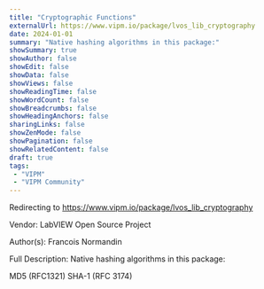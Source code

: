 ```yaml
---
title: "Cryptographic Functions"
externalUrl: https://www.vipm.io/package/lvos_lib_cryptography
date: 2024-01-01
summary: "Native hashing algorithms in this package:"
showSummary: true
showAuthor: false
showEdit: false
showData: false
showViews: false
showReadingTime: false
showWordCount: false
showBreadcrumbs: false
showHeadingAnchors: false
sharingLinks: false
showZenMode: false
showPagination: false
showRelatedContent: false
draft: true
tags:
 - "VIPM"
 - "VIPM Community"
---
```


Redirecting to https://www.vipm.io/package/lvos_lib_cryptography

Vendor: LabVIEW Open Source Project

Author(s): Francois Normandin
 
Full Description:
Native hashing algorithms in this package:

MD5    (RFC1321)
SHA-1 (RFC 3174)
